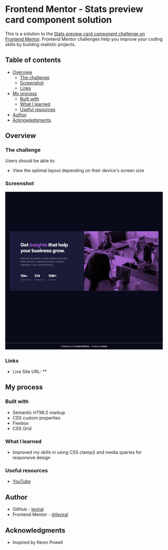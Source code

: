# Frontend Mentor - Stats preview card component solution

This is a solution to the [Stats preview card component challenge on Frontend Mentor](https://www.frontendmentor.io/challenges/stats-preview-card-component-8JqbgoU62). Frontend Mentor challenges help you improve your coding skills by building realistic projects. 

## Table of contents

- [Overview](#overview)
  - [The challenge](#the-challenge)
  - [Screenshot](#screenshot)
  - [Links](#links)
- [My process](#my-process)
  - [Built with](#built-with)
  - [What I learned](#what-i-learned)
  - [Useful resources](#useful-resources)
- [Author](#author)
- [Acknowledgments](#acknowledgments)

## Overview

### The challenge

Users should be able to:

- View the optimal layout depending on their device's screen size

### Screenshot

![Homepage screenshot](./images/screenshot.png "Click to view full size")


### Links

- Live Site URL: **

## My process

### Built with

- Semantic HTML5 markup
- CSS custom properties
- Flexbox
- CSS Grid


### What I learned

- Improved my skills in using CSS clamp() and media queries for responsive design


### Useful resources

- [YouTube](https://youtu.be/B2WL6KkqhLQ?si=l2wPkvVTUhmENvaf)


## Author

- GitHub - [leviral](https://github.com/leviral)
- Frontend Mentor - [@leviral](https://www.frontendmentor.io/profile/leviral)


## Acknowledgments
- Inspired by Kevin Powell